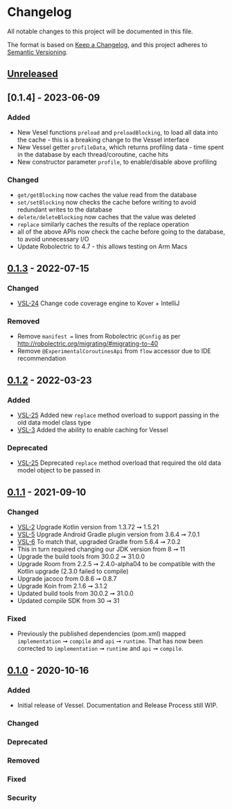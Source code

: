 # Changelog

All notable changes to this project will be documented in this file.

The format is based on [Keep a Changelog](https://keepachangelog.com/en/1.0.0/),
and this project adheres to [Semantic Versioning](https://semver.org/spec/v2.0.0.html).

## [Unreleased]

## [0.1.4] - 2023-06-09

### Added

-   New Vesel functions `preload` and `preloadBlocking`, to load all data into the cache - this is a breaking change to the Vessel interface
-   New Vessel getter `profileData`, which returns profiling data - time spent in the database by each thread/coroutine, cache hits
-   New constructor parameter `profile`, to enable/disable above profiling

### Changed

-   `get/getBlocking` now caches the value read from the database
-   `set/setBlocking` now checks the cache before writing to avoid redundant writes to the database
-   `delete/deleteBlocking` now caches that the value was deleted
-   `replace` similarly caches the results of the replace operation
-    all of the above APIs now check the cache before going to the database, to avoid unnecessary I/O
-    Update Robolectric to 4.7 - this allows testing on Arm Macs

## [0.1.3] - 2022-07-15

### Changed

-   [VSL-24](https://github.com/textnow/vessel/issues/24) Change code coverage engine to Kover + IntelliJ

### Removed

-   Remove `manifest =` lines from Robolectric `@Config` as per <http://robolectric.org/migrating/#migrating-to-40>
-   Remove `@ExperimentalCoroutinesApi` from `flow` accessor due to IDE recommendation

## [0.1.2] - 2022-03-23

### Added

-   [VSL-25](https://github.com/textnow/vessel/issues/25) Added new `replace` method overload to support passing in the old data model class type
-   [VSL-3](https://github.com/textnow/vessel/issues/3) Added the ability to enable caching for Vessel

### Deprecated

-   [VSL-25](https://github.com/textnow/vessel/issues/25) Deprecated `replace` method overload that required the old data model object to be passed in

## [0.1.1] - 2021-09-10

### Changed

-   [VSL-2](https://github.com/textnow/vessel/issues/2) Upgrade Kotlin version from 1.3.72 ➞ 1.5.21
-   [VSL-5](https://github.com/textnow/vessel/issues/5) Upgrade Android Gradle plugin version from 3.6.4 ➞ 7.0.1
-   [VSL-6](https://github.com/textnow/vessel/issues/6) To match that, upgraded Gradle from 5.6.4 ➞ 7.0.2
-   This in turn required changing our JDK version from 8 ➞ 11
-   Upgrade the build tools from 30.0.2 ➞ 31.0.0
-   Upgrade Room from 2.2.5 ➞ 2.4.0-alpha04 to be compatible with the Kotlin upgrade (2.3.0 failed to compile)
-   Upgrade jacoco from 0.8.6 ➞ 0.8.7
-   Upgrade Koin from 2.1.6 ➞ 3.1.2
-   Updated build tools from 30.0.2 ➞ 31.0.0
-   Updated compile SDK from 30 ➞ 31

### Fixed

-   Previously the published dependencies (pom.xml) mapped `implementation` ➞ `compile` and `api` ➞ `runtime`. That has now been corrected to `implementation` ➞ `runtime` and `api` ➞ `compile`.

## [0.1.0] - 2020-10-16

### Added

-   Initial release of Vessel. Documentation and Release Process still WIP.

### Changed

### Deprecated

### Removed

### Fixed

### Security

[Unreleased]: https://github.com/textnow/vessel/compare/0.1.3...HEAD

[0.1.3]: https://github.com/textnow/vessel/compare/0.1.2...0.1.3

[0.1.2]: https://github.com/textnow/vessel/compare/0.1.1...0.1.2

[0.1.1]: https://github.com/textnow/vessel/compare/0.1.0...0.1.1

[0.1.0]: https://github.com/textnow/vessel/compare/b6cd8b1b18e8d98cf2f0401338420fe993ba9535...0.1.0
